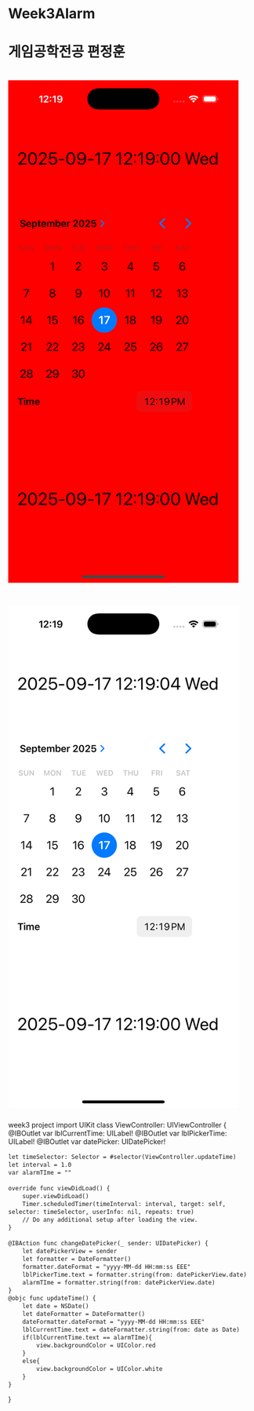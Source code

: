 # Week3Alarm
# 게임공학전공 편정훈
# ![Alarm on](https://github.com/minsu24/Week3AlarmPyunJeongHun/blob/main/Simulator%20Screenshot%20-%20iPhone%2016%20Pro%20-%202025-09-17%20at%2012.19.01.png)
# ![Alarm off](https://github.com/minsu24/Week3AlarmPyunJeongHun/blob/main/Simulator%20Screenshot%20-%20iPhone%2016%20Pro%20-%202025-09-17%20at%2012.19.05.png)
week3 project
import UIKit
class ViewController: UIViewController {
    @IBOutlet var lblCurrentTime: UILabel!
    @IBOutlet var lblPickerTime: UILabel!
    @IBOutlet var datePicker: UIDatePicker!
    
    let timeSelector: Selector = #selector(ViewController.updateTime)
    let interval = 1.0
    var alarmTIme = ""
    
    override func viewDidLoad() {
        super.viewDidLoad()
        Timer.scheduledTimer(timeInterval: interval, target: self, selector: timeSelector, userInfo: nil, repeats: true)
        // Do any additional setup after loading the view.
    }

    @IBAction func changeDatePicker(_ sender: UIDatePicker) {
        let datePickerView = sender
        let formatter = DateFormatter()
        formatter.dateFormat = "yyyy-MM-dd HH:mm:ss EEE"
        lblPickerTime.text = formatter.string(from: datePickerView.date)
        alarmTIme = formatter.string(from: datePickerView.date)
    }
    @objc func updateTime() {
        let date = NSDate()
        let dateFormatter = DateFormatter()
        dateFormatter.dateFormat = "yyyy-MM-dd HH:mm:ss EEE"
        lblCurrentTime.text = dateFormatter.string(from: date as Date)
        if(lblCurrentTime.text == alarmTIme){
            view.backgroundColor = UIColor.red
        }
        else{
            view.backgroundColor = UIColor.white
        }
    }
    
}

